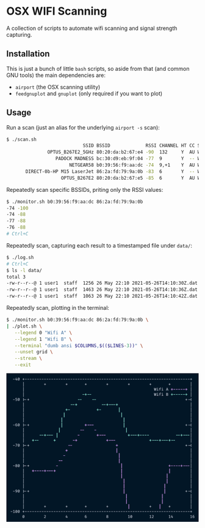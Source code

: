 OSX WIFI Scanning
=================

A collection of scripts to automate wifi scanning and signal strength capturing.

Installation
------------

This is just a bunch of little `bash` scripts, so aside from that (and common
GNU tools) the main dependencies are:

- `airport` (the OSX scanning utility)
- `feedgnuplot` and `gnuplot` (only required if you want to plot)

Usage
-----

Run a scan (just an alias for the underlying `airport -s` scan):

```sh
$ ./scan.sh
                            SSID BSSID             RSSI CHANNEL HT CC SECURITY (auth/unicast/group)
               OPTUS_B267E2_5GHz 80:20:da:b2:67:e4 -90  132     Y  AU WPA2(PSK/AES/AES) 
                  PADOCK MADNESS bc:30:d9:eb:9f:04 -77  9       Y  -- WPA2(PSK/AES/AES) 
                       NETGEAR58 b0:39:56:f9:aa:dc -74  9,+1    Y  AU WPA2(PSK/AES/AES) 
       DIRECT-0b-HP M15 LaserJet 86:2a:fd:79:9a:0b -83  6       Y  -- WPA2(PSK/AES/AES) 
                    OPTUS_B267E2 80:20:da:b2:67:e5 -85  6       Y  AU WPA2(PSK/AES/AES) 
```

Repeatedly scan specific BSSIDs, priting only the RSSI values:

```sh
$ ./monitor.sh b0:39:56:f9:aa:dc 86:2a:fd:79:9a:0b
-74	-100
-74	-88
-77	-88
-76	-88
# Ctrl+C
```

Repeatedly scan, capturing each result to a timestamped file under `data/`:

```sh
$ ./log.sh
# Ctrl+C
$ ls -l data/
total 3
-rw-r--r--@ 1 user1  staff  1256 26 May 22:10 2021-05-26T14:10:30Z.dat
-rw-r--r--@ 1 user1  staff  1463 26 May 22:10 2021-05-26T14:10:36Z.dat
-rw-r--r--@ 1 user1  staff  1063 26 May 22:10 2021-05-26T14:10:42Z.dat
```

Repeatedly scan, plotting in the terminal:

```sh
$ ./monitor.sh b0:39:56:f9:aa:dc 86:2a:fd:79:9a:0b \
| ./plot.sh \
   --legend 0 "Wifi A" \
   --legend 1 "Wifi B" \
   --terminal "dumb ansi $COLUMNS,$(($LINES-3))" \
   --unset grid \
   --stream \
   --exit
```
![Terminal plot](./GnuPlot.png)
